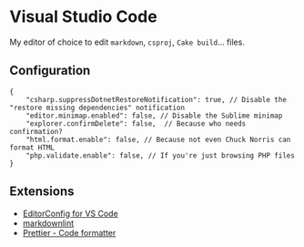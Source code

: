 # Visual Studio Code

My editor of choice to edit `markdown`, `csproj`, `Cake build`... files.

## Configuration

```text
{
    "csharp.suppressDotnetRestoreNotification": true, // Disable the "restore missing dependencies" notification
    "editor.minimap.enabled": false, // Disable the Sublime minimap
    "explorer.confirmDelete": false,  // Because who needs confirmation?
    "html.format.enable": false, // Because not even Chuck Norris can format HTML
    "php.validate.enable": false, // If you're just browsing PHP files
}
```

## Extensions

- [EditorConfig for VS Code][editor-config]
- [markdownlint][markdownlint]
- [Prettier - Code formatter][prettier]

[markdownlint]: https://marketplace.visualstudio.com/items?itemName=DavidAnson.vscode-markdownlint
[editor-config]: https://marketplace.visualstudio.com/items?itemName=EditorConfig.EditorConfig
[prettier]: https://marketplace.visualstudio.com/items?itemName=esbenp.prettier-vscode
